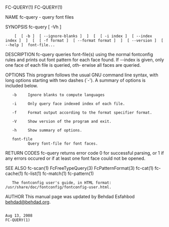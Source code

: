 FC-QUERY(1)                                                                                                                                                                   FC-QUERY(1)

NAME
       fc-query - query font files

SYNOPSIS
       fc-query [ -Vh ]

        [  [ -b ]  [ --ignore-blanks ]  ]  [  [ -i index ]  [ --index index ]  ]  [  [ -f format ]  [ --format format ]  ]  [ --version ]  [ --help ]  font-file...

DESCRIPTION
       fc-query queries font-file(s) using the normal fontconfig rules and prints out font pattern for each face found.  If --index is given, only one face of each file is queried, oth‐
       erwise all faces are queried.

OPTIONS
       This program follows the usual GNU command line syntax, with long options starting with two dashes (`-'). A summary of options is included below.

       -b     Ignore blanks to compute languages

       -i     Only query face indexed index of each file.

       -f     Format output according to the format specifier format.

       -V     Show version of the program and exit.

       -h     Show summary of options.

       font-file
              Query font-file for font faces.

RETURN CODES
       fc-query returns error code 0 for successful parsing, or 1 if any errors occured or if at least one font face could not be opened.

SEE ALSO
       fc-scan(1) FcFreeTypeQuery(3) FcPatternFormat(3) fc-cat(1) fc-cache(1) fc-list(1) fc-match(1) fc-pattern(1)

       The fontconfig user's guide, in HTML format: /usr/share/doc/fontconfig/fontconfig-user.html.

AUTHOR
       This manual page was updated by Behdad Esfahbod <behdad@behdad.org>.

                                                                                       Aug 13, 2008                                                                           FC-QUERY(1)
